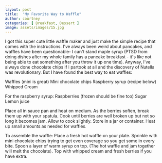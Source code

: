 ```yaml
---
layout: post
title:  "My Favorite Way to Waffle"
author: courtney
categories: [ Breakfast, Dessert ]
image: assets/images/15.jpg
---
```

I got this super cute little waffle maker and just make the simple recipe that comes with the instructions. I've always been weird about pancakes, and waffles have been questionable- I can't stand maple syrup (PTSD from doing dishes after my whole family has a pancake breakfast - it's like not being able to eat something after you throw it up one time). Anyway, I've always done chocolate chips if I partook at all and the discovery of Nutella was revolutionary. But I have found the best way to eat waffles:

Waffles (mini is great)
Mini chocolate chips
Raspberry syrup (recipe below)
Whipped Cream


For the raspberry syrup:
Raspberries (frozen should be fine too)
Sugar
Lemon juice

Place all in sauce pan and heat on medium. As the berries soften, break them up with your spatula. Cook until berries are well broken up but not so long it becomes jam. 
Allow to cook slightly. Store in a jar or container. Heat up small amounts as needed for waffles.


To assemble the waffle:
Place a fresh hot waffle on your plate. Sprinkle with mini chocolate chips trying to get even coverage so you get some in every bite. Spoon a layer of warm syrup on top. (The hot waffle and jam together will melt the chocolate). Top with whipped cream and fresh berries if you have extra.